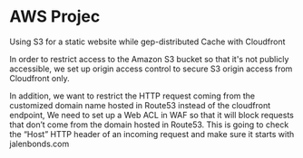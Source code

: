 # AWS Projec

Using S3 for a static website while gep-distributed Cache with Cloudfront

In order to restrict access to the Amazon S3 bucket so that it's not publicly accessible, we set up origin access control to secure S3 origin access from Cloudfront only.

In addition, we want to restrict the HTTP request coming from the customized domain name hosted in Route53 instead of the cloudfront endpoint, We need to  set up a Web ACL in WAF so that it will block requests that don’t come from the domain hosted in Route53. 
This is going to check the “Host” HTTP header of an incoming request and make sure it starts with jalenbonds.com
